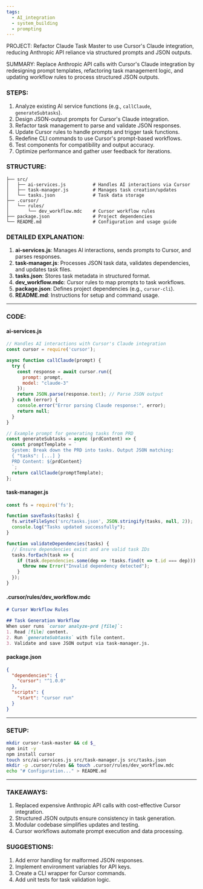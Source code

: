 ```yaml
---
tags:
  - AI_integration
  - system_building
  - prompting
---
```

PROJECT: Refactor Claude Task Master to use Cursor's Claude integration, reducing Anthropic API reliance via structured prompts and JSON outputs.  

SUMMARY: Replace Anthropic API calls with Cursor's Claude integration by redesigning prompt templates, refactoring task management logic, and updating workflow rules to process structured JSON outputs.  

### STEPS:  
1. Analyze existing AI service functions (e.g., `callClaude`, `generateSubtasks`).  
2. Design JSON-output prompts for Cursor's Claude integration.  
3. Refactor task management to parse and validate JSON responses.  
4. Update Cursor rules to handle prompts and trigger task functions.  
5. Redefine CLI commands to use Cursor's prompt-based workflows.  
6. Test components for compatibility and output accuracy.  
7. Optimize performance and gather user feedback for iterations.  

### STRUCTURE:  
```
├── src/  
│   ├── ai-services.js          # Handles AI interactions via Cursor  
│   ├── task-manager.js         # Manages task creation/updates  
│   └── tasks.json              # Task data storage  
├── .cursor/  
│   └── rules/  
│       └── dev_workflow.mdc    # Cursor workflow rules  
├── package.json                # Project dependencies  
└── README.md                   # Configuration and usage guide  
```

### DETAILED EXPLANATION:  
1. **ai-services.js**: Manages AI interactions, sends prompts to Cursor, and parses responses.  
2. **task-manager.js**: Processes JSON task data, validates dependencies, and updates task files.  
3. **tasks.json**: Stores task metadata in structured format.  
4. **dev_workflow.mdc**: Cursor rules to map prompts to task workflows.  
5. **package.json**: Defines project dependencies (e.g., `cursor-cli`).  
6. **README.md**: Instructions for setup and command usage.  

---

### CODE:  
#### **ai-services.js**  
```javascript
// Handles AI interactions with Cursor's Claude integration  
const cursor = require('cursor');  

async function callClaude(prompt) {  
  try {  
    const response = await cursor.run({  
      prompt: prompt,  
      model: "claude-3"  
    });  
    return JSON.parse(response.text); // Parse JSON output  
  } catch (error) {  
    console.error("Error parsing Claude response:", error);  
    return null;  
  }  
}  

// Example prompt for generating tasks from PRD  
const generateSubtasks = async (prdContent) => {  
  const promptTemplate = `  
  System: Break down the PRD into tasks. Output JSON matching:  
  { "tasks": [...] }  
  PRD Content: ${prdContent}  
  `;  
  return callClaude(promptTemplate);  
};  
```  

#### **task-manager.js**  
```javascript  
const fs = require('fs');  

function saveTasks(tasks) {  
  fs.writeFileSync('src/tasks.json', JSON.stringify(tasks, null, 2));  
  console.log("Tasks updated successfully");  
}  

function validateDependencies(tasks) {  
  // Ensure dependencies exist and are valid task IDs  
  tasks.forEach(task => {  
    if (task.dependencies.some(dep => !tasks.find(t => t.id === dep))) {  
      throw new Error("Invalid dependency detected");  
    }  
  });  
}  
```  

#### **.cursor/rules/dev_workflow.mdc**  
```markdown  
# Cursor Workflow Rules  

## Task Generation Workflow  
When user runs `cursor analyze-prd [file]`:  
1. Read [file] content.  
2. Run `generateSubtasks` with file content.  
3. Validate and save JSON output via task-manager.js.  
```  

#### **package.json**  
```json  
{  
  "dependencies": {  
    "cursor": "^1.0.0"  
  },  
  "scripts": {  
    "start": "cursor run"  
  }  
}  
```  

---

### SETUP:  
```bash  
mkdir cursor-task-master && cd $_  
npm init -y  
npm install cursor  
touch src/ai-services.js src/task-manager.js src/tasks.json  
mkdir -p .cursor/rules && touch .cursor/rules/dev_workflow.mdc  
echo "# Configuration..." > README.md  
```  

---

### TAKEAWAYS:  
1. Replaced expensive Anthropic API calls with cost-effective Cursor integration.  
2. Structured JSON outputs ensure consistency in task generation.  
3. Modular codebase simplifies updates and testing.  
4. Cursor workflows automate prompt execution and data processing.  

### SUGGESTIONS:  
1. Add error handling for malformed JSON responses.  
2. Implement environment variables for API keys.  
3. Create a CLI wrapper for Cursor commands.  
4. Add unit tests for task validation logic.